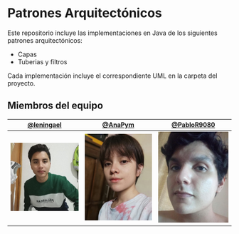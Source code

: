 # Patrones Arquitectónicos
Este repositorio incluye las implementaciones en Java de los siguientes patrones arquitectónicos:  
- Capas
- Tuberias y filtros


Cada implementación incluye el correspondiente UML en la carpeta del proyecto.
## Miembros del equipo
|[@leningael](https://github.com/leningael)| [@AnaPym](https://github.com/AnaPym) | [@PabloR9080](https://github.com/PabloR9080)|
|--|--|--|
|<img src="/miembros-equipo/foto-lenin.jpg" width="180"> | <img src="/miembros-equipo/foto-ana.jpg" width="180"> | <img src="/miembros-equipo/foto-pablo.jpg" width="180">|
